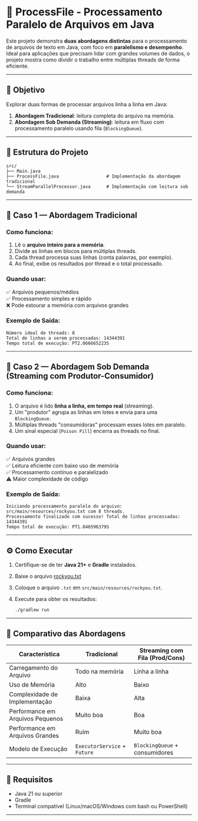 # 📂 ProcessFile - Processamento Paralelo de Arquivos em Java

Este projeto demonstra **duas abordagens distintas** para o processamento de arquivos de texto em Java, com foco em **paralelismo e desempenho**. Ideal para aplicações que precisam lidar com grandes volumes de dados, o projeto mostra como dividir o trabalho entre múltiplas threads de forma eficiente.

---

## 🧠 Objetivo

Explorar duas formas de processar arquivos linha a linha em Java:

1. **Abordagem Tradicional**: leitura completa do arquivo na memória.
2. **Abordagem Sob Demanda (Streaming)**: leitura em fluxo com processamento paralelo usando fila (`BlockingQueue`).

---

## 📁 Estrutura do Projeto

```
src/
├── Main.java
├── ProcessFile.java                  # Implementação da abordagem tradicional
└── StreamParallelProcessor.java      # Implementação com leitura sob demanda
```

---

## 🧪 Caso 1 — Abordagem Tradicional

### Como funciona:

1. Lê o **arquivo inteiro para a memória**.
2. Divide as linhas em blocos para múltiplas threads.
3. Cada thread processa suas linhas (conta palavras, por exemplo).
4. Ao final, exibe os resultados por thread e o total processado.

### Quando usar:

✅ Arquivos pequenos/médios  
✅ Processamento simples e rápido  
❌ Pode estourar a memória com arquivos grandes

### Exemplo de Saída:

```plaintext
Número ideal de threads: 8
Total de linhas a serem processadas: 14344391
Tempo total de execução: PT2.066665223S
```

---

## 🚀 Caso 2 — Abordagem Sob Demanda (Streaming com Produtor-Consumidor)

### Como funciona:

1. O arquivo é lido **linha a linha, em tempo real** (streaming).
2. Um "produtor" agrupa as linhas em lotes e envia para uma `BlockingQueue`.
3. Múltiplas threads "consumidoras" processam esses lotes em paralelo.
4. Um sinal especial (`Poison Pill`) encerra as threads no final.

### Quando usar:

✅ Arquivos grandes  
✅ Leitura eficiente com baixo uso de memória  
✅ Processamento contínuo e paralelizado  
⚠️ Maior complexidade de código

### Exemplo de Saída:

```plaintext
Iniciando processamento paralelo do arquivo: src/main/resources/rockyou.txt com 8 threads.
Processamento finalizado com sucesso! Total de linhas processadas: 14344391
Tempo total de execução: PT1.046596379S
```

---

## ⚙️ Como Executar

1. Certifique-se de ter **Java 21+** e **Gradle** instalados.
2. Baixe o arquivo [rockyou.txt](https://github.com/brannondorsey/naive-hashcat/releases/download/data/rockyou.txt) 
3. Coloque o arquivo `.txt` em `src/main/resources/rockyou.txt`.
4. Execute para obter os resultados:

   ```bash
   ./gradlew run
   ```
---

## 🧩 Comparativo das Abordagens

| Característica                         | Tradicional                      | Streaming com Fila (Prod/Cons)  |
|---------------------------------------|----------------------------------|----------------------------------|
| Carregamento do Arquivo               | Todo na memória                  | Linha a linha                    |
| Uso de Memória                        | Alto                             | Baixo                            |
| Complexidade de Implementação         | Baixa                            | Alta                             |
| Performance em Arquivos Pequenos      | Muito boa                        | Boa                              |
| Performance em Arquivos Grandes       | Ruim                             | Muito boa                        |
| Modelo de Execução                    | `ExecutorService` + `Future`     | `BlockingQueue` + consumidores   |

---

## 📌 Requisitos

- Java 21 ou superior
- Gradle
- Terminal compatível (Linux/macOS/Windows com bash ou PowerShell)

---